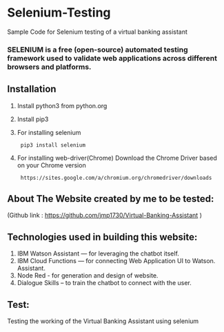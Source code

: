 # Selenium-Testing
Sample Code for Selenium testing of a virtual banking assistant

### SELENIUM is a free (open-source) automated testing framework used to validate web applications across different browsers and platforms.

## Installation
1. Install python3 from python.org
2. Install pip3
3. For installing selenium
    
        pip3 install selenium

4. For installing web-driver(Chrome) Download the Chrome Driver based on your Chrome version 
        
        https://sites.google.com/a/chromium.org/chromedriver/downloads
        
## About The Website created by me to be tested: 
(Github link : https://github.com/jmp1730/Virtual-Banking-Assistant ) 

## Technologies used in building this website: 
1.    IBM Watson Assistant — for leveraging the chatbot itself. 
2.    IBM Cloud Functions — for connecting Web Application UI to Watson. Assistant. 
3.    Node Red - for generation and design of website.
4.    Dialogue Skills – to train the chatbot to connect with the user. 
 
## Test: 
Testing the working of the Virtual Banking Assistant using selenium 

